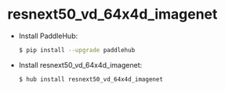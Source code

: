# resnext50_vd_64x4d_imagenet
* Install PaddleHub: 

    ```bash
    $ pip install --upgrade paddlehub
    ```

* Install resnext50_vd_64x4d_imagenet: 

    ```bash
    $ hub install resnext50_vd_64x4d_imagenet
    ```
